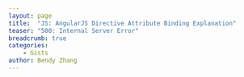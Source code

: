 ```yaml
---
layout: page
title:  "JS: AngularJS Directive Attribute Binding Explanation"
teaser: "500: Internal Server Error"
breadcrumb: true
categories:
    - Gists
author: Bendy Zhang
---
```




